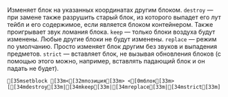 Изменяет блок на указанных координатах другим блоком.
`destroy` — при замене также разрушить старый блок, из которого выпадет его лут тейбл и его содержимое, если является блоком контейнером. Также проигрывает звук ломания блока.
`keep` — только блоки воздуха будут изменены. Любые другие блоки не будут изменены.
`replace` — режим по умолчанию. Просто изменяет блок другим без звуков и выпадения предметов.
`strict` — вставляет блок, не вызывая обновления блоков (с помощью этого можно, например, вставлять падающий блок и он падать не будет). 
```ansi
[35msetblock [33m<[32mпозиция[33m> <[0mблок[33m> [[34mdestroy[33m|[34mkeep[33m|[34mreplace[33m|[34mstrict[33m]
```